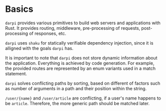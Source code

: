 # Basics

`darpi` provides various primitives to build web servers and applications with Rust. It provides routing, middleware, pre-processing of requests, post-processing of responses, etc.

`darpi` uses `shaku` for statically verifiable dependency injection, since it is alligned with the goals `darpi` has.

It is important to note that `darpi` does not store dynamic information about the application.
Everything is achieved by code generation. For example, the provided routes are represented by an enum variants used in a match statement.

`darpi` solves conflicting paths by sorting, based on different of factors such as number of arguments in
a path and their position within the string.

`/user/{name}` and `/user/article` are conflicting, if a user's name happens to be `article`. Therefore, the more generic path should be matched later.
